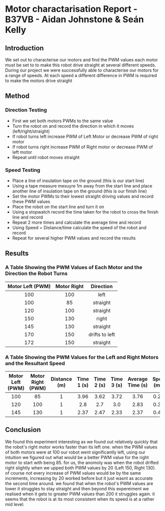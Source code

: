 # Motor charactarisation Report - B37VB - Aidan Johnstone & Seán Kelly

## Introduction
We set out to characterise our motors and find the PWM values each motor must be set to to make this robot drive straight at several different speeds. During our project we were successfully able to characterise our motors for a range of speeds. At each speed a different difference in PWM is required to make the motors drive straight

## Method
### Direction Testing
- First we set both motors PWMs to the same value
- Turn the robot on and record the direction in which it moves (left/right/straight)
- If robot turns left increase PWM of Left Motor or decrease PWM of right motor
- If robot turns right increase PWM of Right motor or decrease PWM of left motor 
- Repeat until robot moves straight

### Speed Testing
- Place a line of insulation tape on the ground (this is our start line)
- Using a tape measure mesuyre 1m away from the start line and place another line of insulation tape on the ground (this is our finish line)
- Set the motor PWMs to their lowest straight driving values and record these PWM values
- Place the robot on the start line and turn it on
- Using a stopwatch record the time taken for the robot to cross the finish line and record
- Repeat 2 more times and calculate the average time and record
- Using   Speed = Distance/time   calculate the speed of the robot and record
- Repeat for several higher PWM values and record the results

## Results

### A Table Showing the PWM Values of Each Motor and the Direction the Robot Turns
| Motor Left (PWM) | Motor Right        | Direction     |
| :---:            |       :---:        |      :---:    | 
| 100              | 100                | left          |
| 100              | 85                 | straight      |
| 120              | 100                | straight      |
| 150              | 130                | right         |
| 145              | 130                | straight      |
| 170              | 150                | drifts to left|
| 172              | 150                | straight      |

### A Table Showing the PWM Values for the Left and Right Motors and the Resultant Speed
| Motor Left (PWM) | Motor Right (PWM)  | Distance (m)  | Time 1 (s)   | Time 2 (s)     | Time 3 (s)    |  Average Time (s)    |  Speed (m/s) |            
| :---:            |       :---:        |      :---:    |     :---:    |      :---:     |    :---:      |        :---:         |         :---:|  
| 100              | 85                 | 1             | 3.96         | 3.62           | 3.72          |  3.76                | 0.266        |  
| 120              | 100                | 1             | 2.8          | 2.7            | 3.0           |  2.83                | 0.353        |  
| 145              | 130                | 1             | 2.37         | 2.47           | 2.33          |  2.37                | 0.422        |  


## Conclusion

We found this experiment interesting as we found out relatively quickly that the robot's right motor works faster than its left one. when the PWM values of both motors were at 100 our robot went significantly left, using our intuition we figured out what would be a better PWM value for the right motor to start with being 85. for us, the anomoly was when the robot drifted right slightly when we upped both PWM values by 20 (Left 150, Right 130). of course not every increase of PWM values would be by the same increments, increasing by 20 worked before but it just wasnt as accurate the second time around. we found that when the robot's PWM values are lower it struggles to stay straight and then beyond this expereiment we realised when it gets to greater PWM values than 200 it struggles again. it seems that the robot is at its most consistent when its speed is at a rather mid level. 
